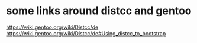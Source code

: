 some links around distcc and gentoo
===================================


https://wiki.gentoo.org/wiki/Distcc/de
https://wiki.gentoo.org/wiki/Distcc/de#Using_distcc_to_bootstrap

